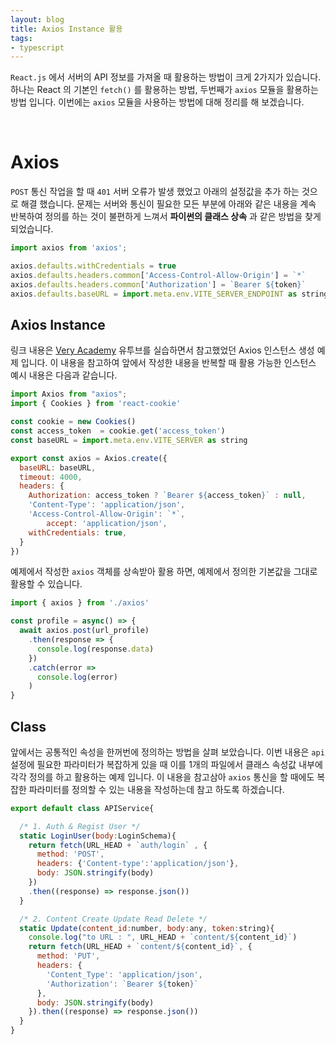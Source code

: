 ```yaml
---
layout: blog
title: Axios Instance 활용
tags:
- typescript
---
```


`React.js` 에서 서버의 API 정보를 가져올 때 활용하는 방법이 크게 2가지가 있습니다. 하나는 React 의 기본인 `fetch()` 를 활용하는 방법, 두번째가 `axios` 모듈을 활용하는 방법 입니다. 이번에는 `axios` 모듈을 사용하는 방법에 대해 정리를 해 보겠습니다.

<br/>

# Axios
`POST` 통신 작업을 할 때 `401` 서버 오류가 발생 했었고 아래의 설정값을 추가 하는 것으로 해결 했습니다. 문제는 서버와 통신이 필요한 모든 부분에 아래와 같은 내용을 계속 반복하여 정의를 하는 것이 불편하게 느껴서 **파이썬의 클래스 상속** 과 같은 방법을 찾게 되었습니다.
```javascript
import axios from 'axios';

axios.defaults.withCredentials = true
axios.defaults.headers.common['Access-Control-Allow-Origin'] = `*`
axios.defaults.headers.common['Authorization'] = `Bearer ${token}`
axios.defaults.baseURL = import.meta.env.VITE_SERVER_ENDPOINT as string
```

## Axios Instance
링크 내용은 [Very Academy](https://github.com/veryacademy/YT-Django-DRF-Simple-Blog-Series-File-Uploading-Part-8/blob/4d7080345c0a2b24b18a4e8f9e8990ebe276fdb9/react/blogapi/src/axios.js) 유투브를 실습하면서 참고했었던 Axios 인스턴스 생성 예제 입니다. 이 내용을 참고하여 앞에서 작성한 내용을 반복할 때 활용 가능한 인스턴스 예시 내용은 다음과 같습니다.

```javascript
import Axios from "axios";
import { Cookies } from 'react-cookie'

const cookie = new Cookies()
const access_token  = cookie.get('access_token')
const baseURL = import.meta.env.VITE_SERVER as string

export const axios = Axios.create({
  baseURL: baseURL,
  timeout: 4000,
  headers: {
    Authorization: access_token ? `Bearer ${access_token}` : null,
    'Content-Type': 'application/json',
    'Access-Control-Allow-Origin': `*`,
		accept: 'application/json',
    withCredentials: true,
  }
})
```

예제에서 작성한 `axios` 객체를 상속받아 활용 하면, 예제에서 정의한 기본값을 그대로 활용할 수 있습니다.

```javascript
import { axios } from './axios'

const profile = async() => {
  await axios.post(url_profile)
    .then(response => {
      console.log(response.data)
    })
    .catch(error => 
      console.log(error)
    )
}
```

## Class
앞에서는 공통적인 속성을 한꺼번에 정의하는 방법을 살펴 보았습니다. 이번 내용은 `api` 설정에 필요한 파라미터가 복잡하게 있을 때 이를 1개의 파일에서 클래스 속성값 내부에 각각 정의를 하고 활용하는 예제 입니다. 이 내용을 참고삼아 `axios` 통신을 할 때에도 복잡한 파라미터를 정의할 수 있는 내용을 작성하는데 참고 하도록 하겠습니다.

```javascript
export default class APIService{

  /* 1. Auth & Regist User */
  static LoginUser(body:LoginSchema){
    return fetch(URL_HEAD + `auth/login` , {
      method: 'POST',
      headers: {'Content-type':'application/json'},
      body: JSON.stringify(body)
    })
    .then((response) => response.json())
  }

  /* 2. Content Create Update Read Delete */
  static Update(content_id:number, body:any, token:string){
    console.log("to URL : ", URL_HEAD + `content/${content_id}`)
    return fetch(URL_HEAD + `content/${content_id}`, {
      method: 'PUT',
      headers: {
        'Content_Type': 'application/json',
        'Authorization': `Bearer ${token}`
      },
      body: JSON.stringify(body)
    }).then((response) => response.json())
  }
}
```
